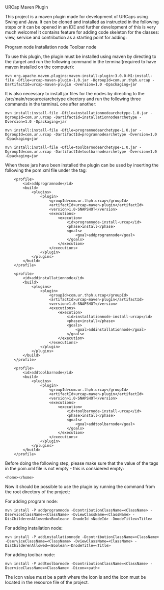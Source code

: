 URCap Maven Plugin

This project is a maven plugin made for development of URCaps using Swing and Java. It can be cloned and installed as instructed in the following steps or it can be opened in an IDE and further development of this is very much welcome!
It contains feature for adding code skeleton for the classes: view, service and contribution as a starting point for adding:

Program node
Installation node
Toolbar node 

To use this plugin, the plugin must be installed using maven by directing to the /target and run the following command in the terminal(required to have maven installed on the computer):

	mvn org.apache.maven.plugins:maven-install-plugin:3.0.0-M1:install-file -Dfile=urcap-maven-plugin-1.0.jar -DgroupId=com.ur.thph.urcap -DartifactId=urcap-maven-plugin -Dversion=1.0 -Dpackaging=jar

It is also necessary to install jar files for the nodes by directing to the /src/main/resource/archetype directory and run the following three commands in the terminaL one after another:

	mvn install:install-file -Dfile=installationnodearchetype-1.0.jar -DgroupId=com.ur.urcap -DartifactId=installationnodearchetype -Dversion=1.0 -Dpackaging=jar

	mvn install:install-file -Dfile=programnodearchetype-1.0.jar -DgroupId=com.ur.urcap -DartifactId=programnodearchetype -Dversion=1.0 -Dpackaging=jar

	mvn install:install-file -Dfile=toolbarnodearchetype-1.0.jar -DgroupId=com.ur.urcap -DartifactId=toolbarnodearchetype -Dversion=1.0 -Dpackaging=jar

When these jars have been installed the plugin can be used by inserting the following the pom.xml file under the <profiles> tag:

		<profile>
			<id>addprogramnode</id>
			<build>
				<plugins>
					<plugin>
						<groupId>com.ur.thph.urcap</groupId>
						<artifactId>urcap-maven-plugin</artifactId>
						<version>1.0-SNAPSHOT</version>
						<executions>
							<execution>
								<id>programnode-install-urcap</id>
								<phase>install</phase>
								<goals>
									<goal>addprogramnode</goal>
								</goals>
							</execution>
						</executions>
					</plugin>
				</plugins>
			</build>
		</profile> 
		
		<profile>
			<id>addinstallationnode</id>
			<build>
				<plugins>
					<plugin>
						<groupId>com.ur.thph.urcap</groupId>
						<artifactId>urcap-maven-plugin</artifactId>
						<version>1.0-SNAPSHOT</version>
						<executions>
							<execution>
								<id>installationnode-install-urcap</id>
								<phase>install</phase>
								<goals>
									<goal>addinstallationnode</goal>
								</goals>
							</execution>
						</executions>
					</plugin>
				</plugins>
			</build>
		</profile> 

		<profile>
			<id>addtoolbarnode</id>
			<build>
				<plugins>
					<plugin>
						<groupId>com.ur.thph.urcap</groupId>
						<artifactId>urcap-maven-plugin</artifactId>
						<version>1.0-SNAPSHOT</version>
						<executions>
							<execution>
								<id>toolbarnode-install-urcap</id>
								<phase>install</phase>
								<goals>
									<goal>addtoolbarnode</goal>
								</goals>
							</execution>
						</executions>
					</plugin>
				</plugins>
			</build>
		</profile> 

Before doing the following step, please make sure that the value of the tags in the pom.xml file is not empty - this is considered empty:

	<home></home>

Now it should be possible to use the plugin by running the command from the root directory of the project:

For adding program node:

	mvn install -P addprogramnode -DcontributionClassName=<ClassName> -DserviceClassName=<ClassName> -DviewClassName=<ClassName> -DisChilderenAllowed=<Boolean> -DnodeId <NodeId> -DnodeTitle=<Title>

For adding installation node:

	mvn install -P addinstallationnode -DcontributionClassName=<ClassName> -DserviceClassName=<ClassName> -DviewClassName=<ClassName> -DisChilderenAllowed=<Boolean>-DnodeTitle=<Title>

For adding toolbar node:

	mvn install -P addtoolbarnode -DcontributionClassName=<ClassName> -DserviceClassName=<ClassName> -Dicon=<path>

The icon value must be a path where the icon is and the icon must be located in the resource file of the project.
